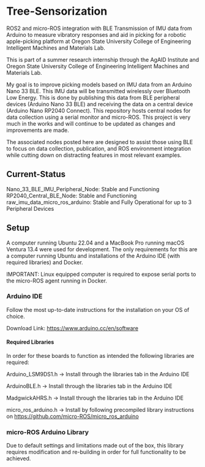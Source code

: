 # Tree-Sensorization
ROS2 and micro-ROS integration with BLE Transmission of IMU data from Arduino to measure vibratory responses and aid in picking for a robotic apple-picking platform at Oregon State University College of Engineering Intelligent Machines and Materials Lab.

This is part of a summer research internship through the AgAID Institute and Oregon State University College of Engineering Intelligent Machines and Materials Lab.

My goal is to improve picking models based on IMU data from an Arduino Nano 33 BLE. This IMU data will be transmitted wirelessly over Bluetooth Low Energy. This is done by publishing this data from BLE peripheral devices (Arduino Nano 33 BLE) and receiving the data on a central device (Arduino Nano RP2040 Connect). This repository hosts central nodes for data collection using a serial monitor and micro-ROS. This project is very much in the works and will continue to be updated as changes and improvements are made. 

The associated nodes posted here are designed to assist those using BLE to focus on data collection, publication, and ROS environment integration while cutting down on distracting features in most relevant examples.

## Current-Status
Nano_33_BLE_IMU_Peripheral_Node: Stable and Functioning
RP2040_Central_BLE_Node: Stable and Functioning
raw_imu_data_micro_ros_arduino: Stable and Fully Operational for up to 3 Peripheral Devices

## Setup
A computer running Ubuntu 22.04 and a MacBook Pro running macOS Ventura 13.4 were used for development. The only requirements for this are a computer running Ubuntu and installations of the Arduino IDE (with required libraries) and Docker. 

IMPORTANT: Linux equipped computer is required to expose serial ports to the micro-ROS agent running in Docker.

### Arduino IDE
Follow the most up-to-date instructions for the installation on your OS of choice.

Download Link: https://www.arduino.cc/en/software

#### Required Libraries
In order for these boards to function as intended the following libraries are required:

Arduino_LSM9DS1.h -> Install through the libraries tab in the Arduino IDE

ArduinoBLE.h -> Install through the libraries tab in the Arduino IDE

MadgwickAHRS.h -> Install through the libraries tab in the Arduino IDE

micro_ros_arduino.h -> Install by following precompiled library instructions on https://github.com/micro-ROS/micro_ros_arduino

### micro-ROS Arduino Library
Due to default settings and limitations made out of the box, this library requires modification and re-building in order for full functionality to be achieved.


